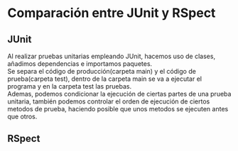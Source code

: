 # Comparación entre JUnit y RSpect
## JUnit
Al realizar pruebas unitarias empleando JUnit, hacemos uso de clases, añadimos dependencias e importamos paquetes.<br>
Se separa el código de producción(carpeta main) y el código de prueba(carpeta test), dentro de la carpeta main
se va a ejecutar el programa y en la carpeta test las pruebas.<br>
Ademas, podemos condicionar la ejecución de ciertas partes de una prueba unitaria, también podemos controlar el orden de ejecución de
ciertos metodos de prueba, haciendo posible que unos metodos se ejecuten antes que otros.

## RSpect

